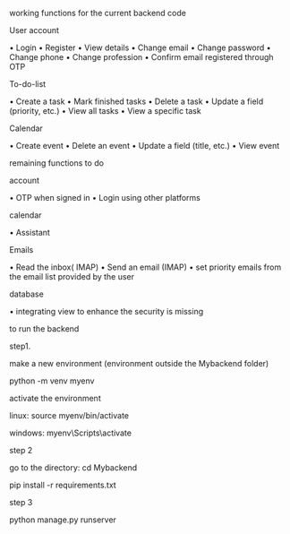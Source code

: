 working functions for the current backend code

User account

•	Login
•	Register
•	View details
•	Change email
•	Change password
•	Change phone
•	Change profession
•	Confirm email registered through OTP

To-do-list

•	Create a task
•	Mark finished tasks
•	Delete a task
•	Update a field (priority, etc.)
•	View all tasks
•	View a specific task

Calendar

•	Create event
•	Delete an event
•	Update a field (title, etc.)
•	View event

remaining functions to do

account

•	OTP when signed in
•	Login using other platforms

calendar

•	Assistant 

Emails

•	Read the inbox( IMAP)
•	Send an email (IMAP)
•	set priority emails from the email list provided by the user

database

•	integrating view to enhance the security is missing

to run the backend 

step1.

make a new environment (environment outside the Mybackend folder)

python -m venv myenv

activate the environment

linux: source myenv/bin/activate

windows: myenv\Scripts\activate

step 2

go to the directory: cd Mybackend

pip install -r requirements.txt

step 3 

python manage.py runserver






